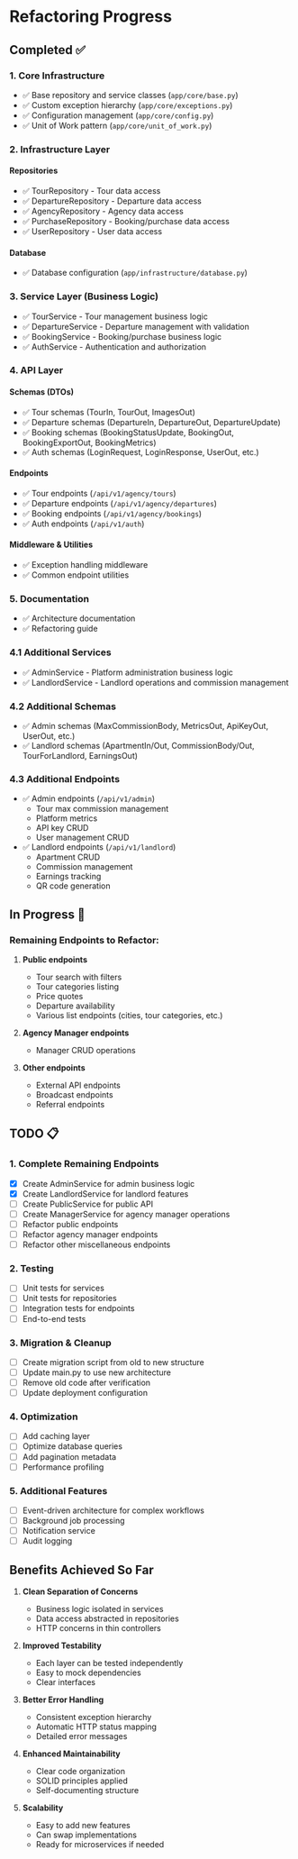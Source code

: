 # Refactoring Progress

## Completed ✅

### 1. Core Infrastructure
- ✅ Base repository and service classes (`app/core/base.py`)
- ✅ Custom exception hierarchy (`app/core/exceptions.py`)
- ✅ Configuration management (`app/core/config.py`)
- ✅ Unit of Work pattern (`app/core/unit_of_work.py`)

### 2. Infrastructure Layer
#### Repositories
- ✅ TourRepository - Tour data access
- ✅ DepartureRepository - Departure data access
- ✅ AgencyRepository - Agency data access
- ✅ PurchaseRepository - Booking/purchase data access
- ✅ UserRepository - User data access

#### Database
- ✅ Database configuration (`app/infrastructure/database.py`)

### 3. Service Layer (Business Logic)
- ✅ TourService - Tour management business logic
- ✅ DepartureService - Departure management with validation
- ✅ BookingService - Booking/purchase business logic
- ✅ AuthService - Authentication and authorization

### 4. API Layer
#### Schemas (DTOs)
- ✅ Tour schemas (TourIn, TourOut, ImagesOut)
- ✅ Departure schemas (DepartureIn, DepartureOut, DepartureUpdate)
- ✅ Booking schemas (BookingStatusUpdate, BookingOut, BookingExportOut, BookingMetrics)
- ✅ Auth schemas (LoginRequest, LoginResponse, UserOut, etc.)

#### Endpoints
- ✅ Tour endpoints (`/api/v1/agency/tours`)
- ✅ Departure endpoints (`/api/v1/agency/departures`)
- ✅ Booking endpoints (`/api/v1/agency/bookings`)
- ✅ Auth endpoints (`/api/v1/auth`)

#### Middleware & Utilities
- ✅ Exception handling middleware
- ✅ Common endpoint utilities

### 5. Documentation
- ✅ Architecture documentation
- ✅ Refactoring guide

### 4.1 Additional Services
- ✅ AdminService - Platform administration business logic
- ✅ LandlordService - Landlord operations and commission management

### 4.2 Additional Schemas  
- ✅ Admin schemas (MaxCommissionBody, MetricsOut, ApiKeyOut, UserOut, etc.)
- ✅ Landlord schemas (ApartmentIn/Out, CommissionBody/Out, TourForLandlord, EarningsOut)

### 4.3 Additional Endpoints
- ✅ Admin endpoints (`/api/v1/admin`)
  - Tour max commission management
  - Platform metrics
  - API key CRUD
  - User management CRUD
- ✅ Landlord endpoints (`/api/v1/landlord`)
  - Apartment CRUD
  - Commission management
  - Earnings tracking
  - QR code generation

## In Progress 🚧

### Remaining Endpoints to Refactor:
1. **Public endpoints**
   - Tour search with filters
   - Tour categories listing
   - Price quotes
   - Departure availability
   - Various list endpoints (cities, tour categories, etc.)

2. **Agency Manager endpoints**
   - Manager CRUD operations

3. **Other endpoints**
   - External API endpoints
   - Broadcast endpoints
   - Referral endpoints

## TODO 📋

### 1. Complete Remaining Endpoints
- [x] Create AdminService for admin business logic
- [x] Create LandlordService for landlord features
- [ ] Create PublicService for public API
- [ ] Create ManagerService for agency manager operations
- [ ] Refactor public endpoints
- [ ] Refactor agency manager endpoints
- [ ] Refactor other miscellaneous endpoints

### 2. Testing
- [ ] Unit tests for services
- [ ] Unit tests for repositories
- [ ] Integration tests for endpoints
- [ ] End-to-end tests

### 3. Migration & Cleanup
- [ ] Create migration script from old to new structure
- [ ] Update main.py to use new architecture
- [ ] Remove old code after verification
- [ ] Update deployment configuration

### 4. Optimization
- [ ] Add caching layer
- [ ] Optimize database queries
- [ ] Add pagination metadata
- [ ] Performance profiling

### 5. Additional Features
- [ ] Event-driven architecture for complex workflows
- [ ] Background job processing
- [ ] Notification service
- [ ] Audit logging

## Benefits Achieved So Far

1. **Clean Separation of Concerns**
   - Business logic isolated in services
   - Data access abstracted in repositories
   - HTTP concerns in thin controllers

2. **Improved Testability**
   - Each layer can be tested independently
   - Easy to mock dependencies
   - Clear interfaces

3. **Better Error Handling**
   - Consistent exception hierarchy
   - Automatic HTTP status mapping
   - Detailed error messages

4. **Enhanced Maintainability**
   - Clear code organization
   - SOLID principles applied
   - Self-documenting structure

5. **Scalability**
   - Easy to add new features
   - Can swap implementations
   - Ready for microservices if needed 